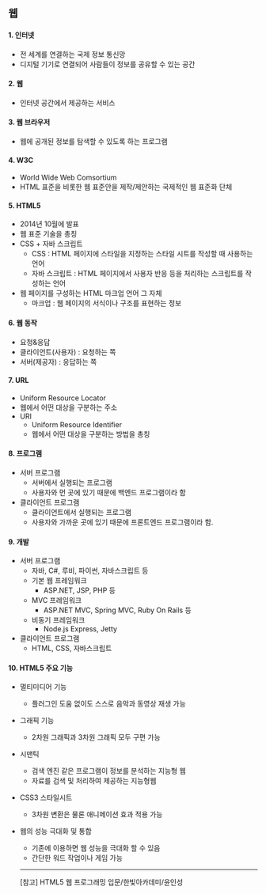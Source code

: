 ## 웹

#### 1. 인터넷
- 전 세계를 연결하는 국제 정보 통신망
- 디지털 기기로 연결되어 사람들이 정보를 공유할 수 있는 공간

#### 2. 웹
- 인터넷 공간에서 제공하는 서비스

#### 3. 웹 브라우저
- 웹에 공개된 정보를 탐색할 수 있도록 하는 프로그램

#### 4. W3C
- World Wide Web Comsortium
- HTML 표준을 비롯한 웹 표준안을 제작/제안하는 국제적인 웹 표준화 단체

#### 5. HTML5
- 2014년 10월에 발표
- 웹 표준 기술을 총칭
- CSS + 자바 스크립트
    - CSS : HTML 페이지에 스타일을 지정하는 스타일 시트를 작성할 때 사용하는 언어
    - 자바 스크립트 : HTML 페이지에서 사용자 반응 등을 처리하는 스크립트를 작성하는 언어
- 웹 페이지를 구성하는 HTML 마크업 언어 그 자체
    - 마크업 : 웹 페이지의 서식이나 구조를 표현하는 정보

#### 6. 웹 동작
- 요청&응답
- 클라이언트(사용자) : 요청하는 쪽
- 서버(제공자) : 응답하는 쪽

#### 7. URL
- Uniform Resource Locator
- 웹에서 어떤 대상을 구분하는 주소
- URI
    - Uniform Resource Identifier
    - 웹에서 어떤 대상을 구분하는 방법을 총칭

#### 8. 프로그램
- 서버 프로그램
    - 서버에서 실행되는 프로그램
    - 사용자와 먼 곳에 있기 때문에 백엔드 프로그램이라 함
- 클라이언트 프로그램
    - 클라이언트에서 실행되는 프로그램
    - 사용자와 가까운 곳에 있기 때문에 프론트엔드 프로그램이라 함.

#### 9. 개발
- 서버 프로그램
    - 자바, C#, 루비, 파이썬, 자바스크립트 등
    - 기본 웹 프레임워크
        - ASP.NET, JSP, PHP 등
    - MVC 프레임워크
        - ASP.NET MVC, Spring MVC, Ruby On Rails 등
    - 비동기 프레임워크
        - Node.js Express, Jetty  
- 클라이언트 프로그램
    - HTML, CSS, 자바스크립트

#### 10. HTML5 주요 기능
- 멀티미디어 기능
    - 플러그인 도움 없이도 스스로 음악과 동영상 재생 가능
- 그래픽 기능
    - 2차원 그래픽과 3차원 그래픽 모두 구편 가능
- 시맨틱
    - 검색 엔진 같은 프로그램이 정보를 분석하는 지능형 웹
    - 자료를 검색 및 처리하여 제공하는 지능형웹
- CSS3 스타일시트
    - 3차원 변환은 물론 애니메이션 효과 적용 가능
- 웹의 성능 극대화 및 통합
    - 기존에 이용하면 웹 성능을 극대화 할 수 있음
    - 간단한 워드 작업이나 게임 가능

    * * *
    [참고] HTML5 웹 프로그래밍 입문/한빛아카데미/윤인성